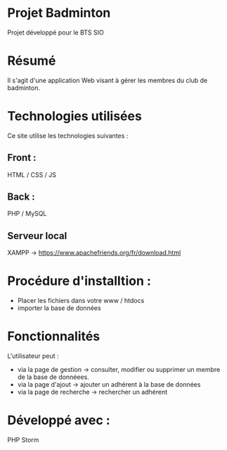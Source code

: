 # Projet Badminton
Projet développé pour le BTS SIO

# Résumé
Il s'agit d'une application Web visant à gérer les membres du club de badminton.

# Technologies utilisées 
Ce site utilise les technologies suivantes :

## Front : ##
HTML / CSS / JS

## Back : ##
PHP / MySQL

## Serveur local ##
XAMPP -> https://www.apachefriends.org/fr/download.html

# Procédure d'installtion :

* Placer les fichiers dans votre www / htdocs
* importer la base de données

# Fonctionnalités
L'utilisateur peut :
* via la page de gestion -> consulter, modifier ou supprimer un membre de la base de donnéees.
* via la page d'ajout -> ajouter un adhérent à la base de données
* via la page de recherche -> rechercher un adhérent 

# Développé avec :
PHP Storm
